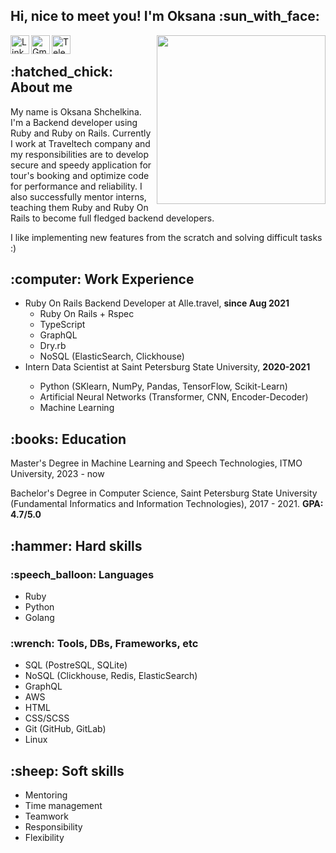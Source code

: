 <h2> Hi, nice to meet you! I'm Oksana :sun_with_face: </h2>

<img align='right' src="https://media.giphy.com/media/YYQ6sw8jt2HRxX4uVi/giphy.gif" width="270">  

<div>
  <a href="https://www.linkedin.com/in/oksana-shchelkina-4627a5234/" target="_blank" rel="nofollow"><img align="left" alt="Linkdein" width="30px" src="https://img.icons8.com/doodle/48/000000/linkedin--v2.png" /></a>
  <a href="https://mail.google.com/mail/?view=cm&fs=1&to=oksanashelkina@gmail.com" target="_blank" rel="nofollow"><img align="left" alt="Gmail" width="30px" src="https://img.icons8.com/doodle/48/null/gmail.png"/></a>
  <a href="https://t.me/oksanamda" target="_blank" rel="nofollow"><img align="left" alt="Telegram" width="30px" src="https://img.icons8.com/doodle/48/null/paper-plane--v1.png"/></a>
</div>
<br />

<h2> :hatched_chick: About me </h2>

My name is Oksana Shchelkina. I'm a Backend developer using Ruby and Ruby on Rails. Currently I work at Traveltech company and my responsibilities are to develop secure and speedy application for tour's booking and optimize code for performance and reliability.
I also successfully mentor interns, teaching them Ruby and Ruby On Rails to become full fledged backend developers.

I like implementing new features from the scratch and solving difficult tasks :)

<h2> :computer: Work Experience </h2>
<ul>
  <li>
    Ruby On Rails Backend Developer at Alle.travel, <b>since Aug 2021</b>
    <ul>
      <li> Ruby On Rails + Rspec</li>
      <li> TypeScript </li>
      <li> GraphQL </li>
      <li> Dry.rb </li>
      <li> NoSQL (ElasticSearch, Clickhouse) </li>
    </ul>
  </li>
  <li>Intern Data Scientist at Saint Petersburg State University, <b>2020-2021</b></li>
    <ul>
      <li> Python (SKlearn, NumPy, Pandas, TensorFlow, Scikit-Learn) </li>
      <li> Artificial Neural Networks (Transformer, CNN, Encoder-Decoder) </li>
      <li> Machine Learning </li>
    </ul>
  </li>
</ul>

<h2> :books: Education </h2>

Master's Degree in Machine Learning and Speech Technologies, ITMO University, 2023 - now

Bachelor's Degree in Computer Science, Saint Petersburg State University (Fundamental Informatics and Information Technologies), 2017 - 2021. <b>GPA: 4.7/5.0</b>

<h2> :hammer: Hard skills </h2>
<h3> :speech_balloon: Languages</h3>
<ul>
  <li>Ruby</li>
  <li>Python</li>
  <li>Golang</li>
</ul>

<h3> :wrench: Tools, DBs, Frameworks, etc </h3>

<ul>
  <li>SQL (PostreSQL, SQLite)</li>
  <li>NoSQL (Clickhouse, Redis, ElasticSearch)</li>
  <li>GraphQL</li>
  <li>AWS</li>
  <li>HTML</li>
  <li>CSS/SCSS</li>
  <li>Git (GitHub, GitLab) </li>
  <li>Linux</li>
</ul>

<h2> :sheep: Soft skills </h2>
<ul>
  <li>Mentoring</li>
  <li>Time management</li>
  <li>Teamwork</li>
  <li>Responsibility</li>
  <li>Flexibility</li>
</ul>
